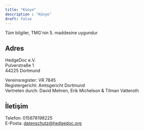 ```yaml
---
title: "Künye"
description : "Künye"
draft: false
---
```

Tüm bilgiler, TMG'nin 5. maddesine uygundur

## Adres
HedgeDoc e.V.  
Pulverstraße 1  
44225 Dortmund

Vereinsregister: VR 7845  
Registergericht: Amtsgericht Dortmund  
Vertreten durch: David Mehren, Erik Michelson & Tilman Vatteroth

## İletişim
Telefon: 015678198225  
E-Posta: datenschutz@hedgedoc.org

